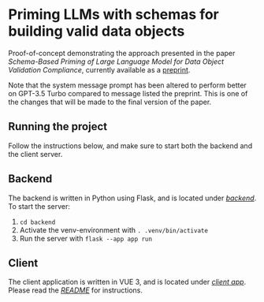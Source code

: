 # Priming LLMs with schemas for building valid data objects

Proof-of-concept demonstrating the approach presented in the paper *Schema-Based Priming of Large Language Model for Data Object Validation
Compliance*, currently available as a [preprint](https://).

Note that the system message prompt has been altered to perform better on GPT-3.5 Turbo compared to message listed the preprint. This is one of the changes that will be made to the final version of the paper.

## Running the project
Follow the instructions below, and make sure to start both the backend and the client server.

## Backend
The backend is written in Python using Flask, and is located under *[backend](backend/)*. To start the server:

1. `cd backend`
2. Activate the venv-environment with `. .venv/bin/activate`
3. Run the server with `flask --app app run`

## Client
The client application is written in VUE 3, and is located under
*[client app](client-app/)*. Please read the *[README](client-app/README.md)*
for instructions.
